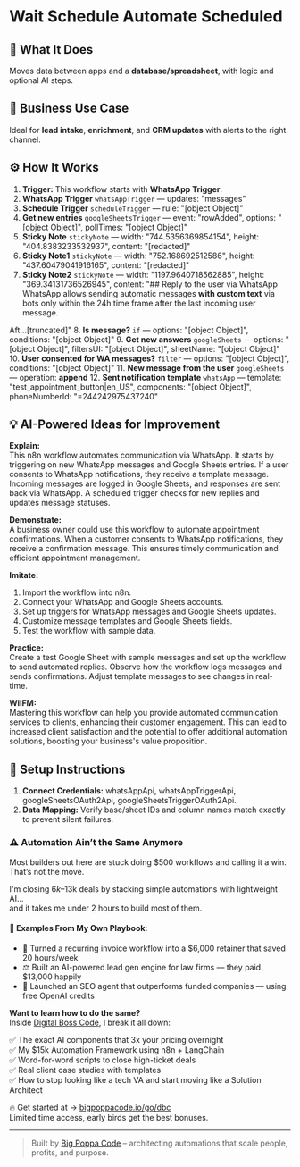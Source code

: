 # Wait Schedule Automate Scheduled
## 🚀 What It Does
Moves data between apps and a **database/spreadsheet**, with logic and optional AI steps.

## 💼 Business Use Case
Ideal for **lead intake**, **enrichment**, and **CRM updates** with alerts to the right channel.

## ⚙️ How It Works
1. **Trigger:** This workflow starts with **WhatsApp Trigger**.
2. **WhatsApp Trigger** `whatsAppTrigger` — updates: "messages"
3. **Schedule Trigger** `scheduleTrigger` — rule: "[object Object]"
4. **Get new entries** `googleSheetsTrigger` — event: "rowAdded", options: "[object Object]", pollTimes: "[object Object]"
5. **Sticky Note** `stickyNote` — width: "744.5356369854154", height: "404.8383233532937", content: "[redacted]"
6. **Sticky Note1** `stickyNote` — width: "752.168692512586", height: "437.60479041916165", content: "[redacted]"
7. **Sticky Note2** `stickyNote` — width: "1197.9640718562885", height: "369.34131736526945", content: "## Reply to the user via WhatsApp
WhatsApp allows sending automatic messages **with custom text** via bots only within the 24h time frame after the last incoming user message.

Aft…[truncated]"
8. **Is message?** `if` — options: "[object Object]", conditions: "[object Object]"
9. **Get new answers** `googleSheets` — options: "[object Object]", filtersUI: "[object Object]", sheetName: "[object Object]"
10. **User consented for WA messages?** `filter` — options: "[object Object]", conditions: "[object Object]"
11. **New message from the user** `googleSheets` — operation: **append**
12. **Sent notification  template** `whatsApp` — template: "test_appointment_button|en_US", components: "[object Object]", phoneNumberId: "=244242975437240"

## 💡 AI-Powered Ideas for Improvement
**Explain:**  
This n8n workflow automates communication via WhatsApp. It starts by triggering on new WhatsApp messages and Google Sheets entries. If a user consents to WhatsApp notifications, they receive a template message. Incoming messages are logged in Google Sheets, and responses are sent back via WhatsApp. A scheduled trigger checks for new replies and updates message statuses.

**Demonstrate:**  
A business owner could use this workflow to automate appointment confirmations. When a customer consents to WhatsApp notifications, they receive a confirmation message. This ensures timely communication and efficient appointment management.

**Imitate:**  
1. Import the workflow into n8n.
2. Connect your WhatsApp and Google Sheets accounts.
3. Set up triggers for WhatsApp messages and Google Sheets updates.
4. Customize message templates and Google Sheets fields.
5. Test the workflow with sample data.

**Practice:**  
Create a test Google Sheet with sample messages and set up the workflow to send automated replies. Observe how the workflow logs messages and sends confirmations. Adjust template messages to see changes in real-time.

**WIIFM:**  
Mastering this workflow can help you provide automated communication services to clients, enhancing their customer engagement. This can lead to increased client satisfaction and the potential to offer additional automation solutions, boosting your business's value proposition.

## 🔧 Setup Instructions
1. **Connect Credentials:** whatsAppApi, whatsAppTriggerApi, googleSheetsOAuth2Api, googleSheetsTriggerOAuth2Api.
2. **Data Mapping:** Verify base/sheet IDs and column names match exactly to prevent silent failures.

### ⚠️ Automation Ain’t the Same Anymore

Most builders out here are stuck doing $500 workflows and calling it a win.  
That’s not the move.  

I'm closing $6k–$13k deals by stacking simple automations with lightweight AI...  
and it takes me under 2 hours to build most of them.

#### 🧠 Examples From My Own Playbook:
- 🔁 Turned a recurring invoice workflow into a $6,000 retainer that saved 20 hours/week  
- ⚖️ Built an AI-powered lead gen engine for law firms — they paid $13,000 happily  
- 🚀 Launched an SEO agent that outperforms funded companies — using free OpenAI credits  

**Want to learn how to do the same?**  
Inside [Digital Boss Code](https://bigpoppacode.io/go/dbc), I break it all down:

✅ The exact AI components that 3x your pricing overnight  
✅ My $15k Automation Framework using n8n + LangChain  
✅ Word-for-word scripts to close high-ticket deals  
✅ Real client case studies with templates  
✅ How to stop looking like a tech VA and start moving like a Solution Architect  

🔥 Get started at → [bigpoppacode.io/go/dbc](https://bigpoppacode.io/go/dbc)  
Limited time access, early birds get the best bonuses.

---
> Built by [Big Poppa Code](https://bigpoppacode.io) – architecting automations that scale people, profits, and purpose.
